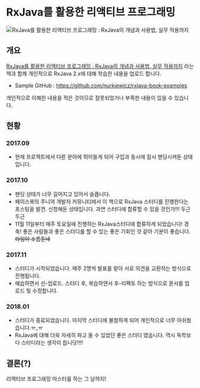 # RxJava를 활용한 리액티브 프로그래밍

![RxJava를 활용한 리액티브 프로그래밍 : RxJava의 개념과 사용법, 실무 적용까지](http://www.insightbook.co.kr/wp-content/uploads/2017/04/%ED%91%9C%EC%A7%80_%ED%85%8C%EB%91%90%EB%A6%AC_small.jpg)
## 개요
[RxJava를 활용한 리액티브 프로그래밍 : RxJava의 개념과 사용법, 실무 적용까지](http://www.insightbook.co.kr/book/programming-insight/rxjava%EB%A5%BC-%ED%99%9C%EC%9A%A9%ED%95%9C-%EB%A6%AC%EC%95%A1%ED%8B%B0%EB%B8%8C-%ED%94%84%EB%A1%9C%EA%B7%B8%EB%9E%98%EB%B0%8D-rxjava%EC%9D%98-%EA%B0%9C%EB%85%90%EA%B3%BC-%EC%82%AC%EC%9A%A9%EB%B2%95) 라는 책과 함께 개인적으로 RxJava 2.x에 대해 학습한 내용을 업로드 합니다.

* Sample GitHub : https://github.com/nurkiewicz/rxjava-book-examples

개인적으로 이해한 내용을 적은 것이므로 잘못되었거나 부족한 내용이 있을 수 있습니다.

## 현황
### 2017.09
* 현재 프로젝트에서 다른 분야에 뛰어들게 되어 구입과 동시에 잠시 펜딩시켜둔 상태입니다.

### 2017.10
* 펜딩 상태가 너무 길어지고 있어서 슬픕니다.
* 페이스북의 주니어 개발자 커뮤니티에서 이 책으로 RxJava 스터디를 진행한다는 포스팅을 발견. 신청해둔 상태입니다. 과연 스터디에 합류할 수 있을 것인가!!! 두근두근
* 11월 11일부터 매주 토요일에 진행하는 RxJava스터디에 합류하게 되었습니다! 경축! 좋은 사람들과 좋은 스터디를 할 수 있는 좋은 기회인 것 같아 기분이 좋습니다. ~~라임이 소름돋네~~

### 2017.11
* 스터디가 시작되었습니다. 매주 2명씩 발표를 맡아 서로 의견을 교환하는 방식으로 진행됩니다. 
* 예습하면서 선-업로드. 스터디 후, 복습하면서 후-리팩토 하는 방식으로 문서를 업로드 및 수정합니다.

### 2018.01
* 스터디가 종료되었습니다. 마지막 스터디에 불참하게 되어 개인적으로 너무 아쉬웠습니다.ㅠ_ㅠ
* RxJava에 대해 더욱 자세히 파고 들 수 있었던 좋은 스터디 였습니다. 역시 독학보다 스터디라는 생각이 듭니닷!!!!

## 결론(?)
리액티브 프로그래밍 마스터를 하는 그 날까지!
